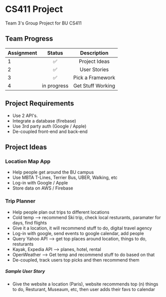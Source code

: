 # CS411 Project
Team 3's Group Project for BU CS411

## Team Progress

| Assignment    |     Status    |  Description    | 
| ------------- |:-------------:| :-------------: | 
| 1             |  ✅           |   Project Ideas  | 
| 2             |  ✅           |    User Stories  | 
| 3             |  ✅           |  Pick a Framework   | 
| 4             |  in progress          |  Get Stuff Working  | 


## Project Requirements

- Use 2 API's.
- Integrate a database (firebase)
- Use 3rd party auth (Google / Apple)
- De-coupled front-end and back-end


## Project Ideas

### Location Map App
* Help people get around the BU campus
* Use MBTA T-Lines, Terrier Bus, UBER, Walking, etc
* Log-in with Google / Apple
* Store data on AWS / Firebase


### Trip Planner
* Help people plan out trips to different locations
* Cold temp --> recommend Ski trip, check local resturants, paramater for days, find flights
* Give it a location, it will recommend stuff to do, digital travel agency 
* Log-in with google, send events to google calendar, add people
* Query Yahoo API --> get top places around location, things to do, resturants
* Kayak, Expedia API --> planes, hotel, rental
* OpenWeather --> Get temp and recommend stuff to do based on that
* De-coupled, track users top picks and then recommend them

##### Sample User Story
* Give the website a location (Paris), website recommends top (n) things to do, Resturant, Museaum, etc, then user adds their favs to calendar





